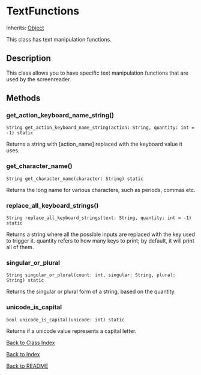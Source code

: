 # TextFunctions
Inherits: [Object](https://docs.godotengine.org/en/stable/classes/class_object.html)

This class has text manipulation functions.

## Description

This class allows you to have specific text manipulation functions that are used by the screenreader.

## Methods

### get_action_keyboard_name_string()
``String get_action_keyboard_name_string(action: String, quantity: int = -1) static``

Returns a string with [action_name] replaced with the keyboard value it uses.


### get_character_name()
``String get_character_name(character: String) static``

Returns the long name for various characters, such as periods, commas etc.

### replace_all_keyboard_strings()
``String replace_all_keyboard_strings(text: String, quantity: int = -1) static``

Returns a string where all the possible inputs are replaced with the key used to trigger it. quantity refers to how many keys to print; by default, it will print all of them.

### singular_or_plural
``String singular_or_plural(count: int, singular: String, plural: String) static``

Returns the singular or plural form of a string, based on the quantity.

### unicode_is_capital
``bool unicode_is_capital(unicode: int) static``

Returns if a unicode value represents a capital letter.

[Back to Class Index](../classes.md)

[Back to Index](../index.md)

[Back to README](../../../README.md)

